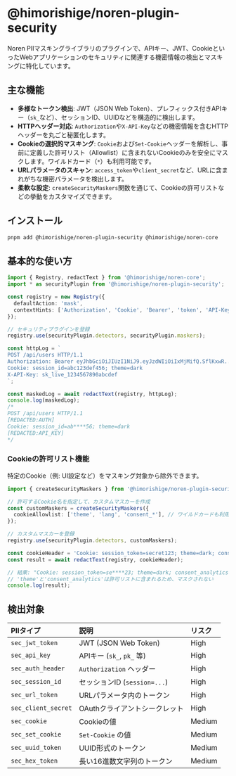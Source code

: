 # @himorishige/noren-plugin-security

Noren PIIマスキングライブラリのプラグインで、APIキー、JWT、CookieといったWebアプリケーションのセキュリティに関連する機密情報の検出とマスキングに特化しています。

## 主な機能

- **多様なトークン検出**: JWT（JSON Web Token）、プレフィックス付きAPIキー（`sk_`など）、セッションID、UUIDなどを構造的に検出します。
- **HTTPヘッダー対応**: `Authorization`や`X-API-Key`などの機密情報を含むHTTPヘッダーを丸ごと秘匿化します。
- **Cookieの選択的マスキング**: `Cookie`および`Set-Cookie`ヘッダーを解析し、事前に定義した許可リスト（Allowlist）に含まれないCookieのみを安全にマスクします。ワイルドカード（`*`）も利用可能です。
- **URLパラメータのスキャン**: `access_token`や`client_secret`など、URLに含まれがちな機密パラメータを検出します。
- **柔軟な設定**: `createSecurityMaskers`関数を通じて、Cookieの許可リストなどの挙動をカスタマイズできます。

## インストール

```sh
pnpm add @himorishige/noren-plugin-security @himorishige/noren-core
```

## 基本的な使い方

```typescript
import { Registry, redactText } from '@himorishige/noren-core';
import * as securityPlugin from '@himorishige/noren-plugin-security';

const registry = new Registry({
  defaultAction: 'mask',
  contextHints: ['Authorization', 'Cookie', 'Bearer', 'token', 'API-Key'],
});

// セキュリティプラグインを登録
registry.use(securityPlugin.detectors, securityPlugin.maskers);

const httpLog = `
POST /api/users HTTP/1.1
Authorization: Bearer eyJhbGciOiJIUzI1NiJ9.eyJzdWIiOiIxMjMifQ.SflKxwR...
Cookie: session_id=abc123def456; theme=dark
X-API-Key: sk_live_1234567890abcdef
`;

const maskedLog = await redactText(registry, httpLog);
console.log(maskedLog);
/*
POST /api/users HTTP/1.1
[REDACTED:AUTH]
Cookie: session_id=ab****56; theme=dark
[REDACTED:API_KEY]
*/
```

### Cookieの許可リスト機能

特定のCookie（例: UI設定など）をマスキング対象から除外できます。

```typescript
import { createSecurityMaskers } from '@himorishige/noren-plugin-security';

// 許可するCookie名を指定して、カスタムマスカーを作成
const customMaskers = createSecurityMaskers({
  cookieAllowlist: ['theme', 'lang', 'consent_*'], // ワイルドカードも利用可能
});

// カスタムマスカーを登録
registry.use(securityPlugin.detectors, customMaskers);

const cookieHeader = 'Cookie: session_token=secret123; theme=dark; consent_analytics=true';
const result = await redactText(registry, cookieHeader);

// 結果: "Cookie: session_token=se****23; theme=dark; consent_analytics=true"
// 'theme'と'consent_analytics'は許可リストに含まれるため、マスクされない
console.log(result);
```

## 検出対象

| PIIタイプ | 説明 | リスク |
| :--- | :--- | :--- |
| `sec_jwt_token` | JWT (JSON Web Token) | High |
| `sec_api_key` | APIキー (`sk_`, `pk_` 等) | High |
| `sec_auth_header` | `Authorization` ヘッダー | High |
| `sec_session_id` | セッションID (`session=...`) | High |
| `sec_url_token` | URLパラメータ内のトークン | High |
| `sec_client_secret` | OAuthクライアントシークレット | High |
| `sec_cookie` | Cookieの値 | Medium |
| `sec_set_cookie` | `Set-Cookie` の値 | Medium |
| `sec_uuid_token` | UUID形式のトークン | Medium |
| `sec_hex_token` | 長い16進数文字列のトークン | Medium |
